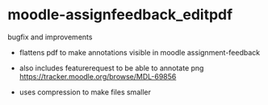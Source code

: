 # moodle-assignfeedback_editpdf
bugfix and improvements
- flattens pdf to make annotations visible in moodle assignment-feedback

- also includes featurerequest to be able to annotate png
https://tracker.moodle.org/browse/MDL-69856

- uses compression to make files smaller 
